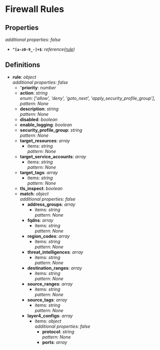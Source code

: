 # Firewall Rules

<!-- markdownlint-disable MD036 -->

## Properties

*additional properties: false*

- **`^[a-z0-9_-]+$`**: *reference([rule](#refs-rule))*

## Definitions

- **rule**<a name="refs-rule"></a>: *object*
  <br>*additional properties: false*
  - ⁺**priority**: *number*
  - **action**: *string*
    <br>*enum: ['allow', 'deny', 'goto_next', 'apply_security_profile_group']*, *pattern: None*
  - **description**: *string*
    <br>*pattern: None*
  - **disabled**: *boolean*
  - **enable_logging**: *boolean*
  - **security_profile_group**: *string*
    <br>*pattern: None*
  - **target_resources**: *array*
    - items: *string*
      <br>*pattern: None*
  - **target_service_accounts**: *array*
    - items: *string*
      <br>*pattern: None*
  - **target_tags**: *array*
    - items: *string*
      <br>*pattern: None*
  - **tls_inspect**: *boolean*
  - **match**: *object*
    <br>*additional properties: false*
    - **address_groups**: *array*
      - items: *string*
        <br>*pattern: None*
    - **fqdns**: *array*
      - items: *string*
        <br>*pattern: None*
    - **region_codes**: *array*
      - items: *string*
        <br>*pattern: None*
    - **threat_intelligences**: *array*
      - items: *string*
        <br>*pattern: None*
    - **destination_ranges**: *array*
      - items: *string*
        <br>*pattern: None*
    - **source_ranges**: *array*
      - items: *string*
        <br>*pattern: None*
    - **source_tags**: *array*
      - items: *string*
        <br>*pattern: None*
    - **layer4_configs**: *array*
      - items: *object*
        <br>*additional properties: false*
        - **protocol**: *string*
          <br>*pattern: None*
        - **ports**: *array*
